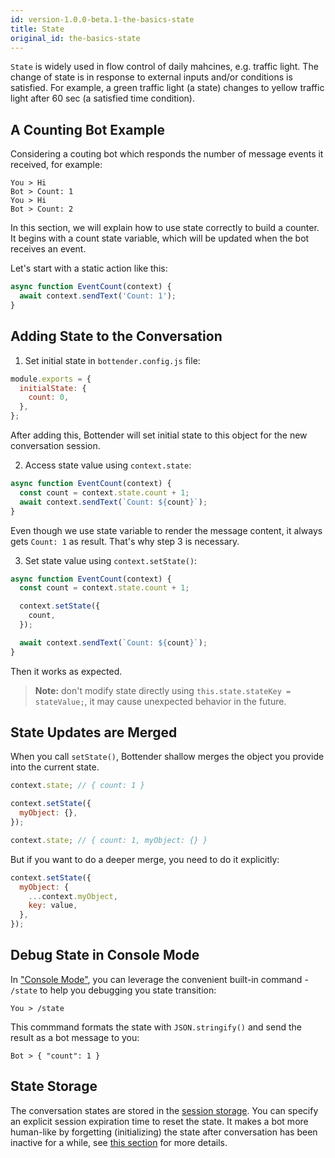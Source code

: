 ```yaml
---
id: version-1.0.0-beta.1-the-basics-state
title: State
original_id: the-basics-state
---
```


`State` is widely used in flow control of daily mahcines, e.g. traffic light. The change of state is in response to external inputs and/or conditions is satisfied. For example, a green traffic light (a state) changes to yellow traffic light after 60 sec (a satisfied time condition).

## A Counting Bot Example

Considering a couting bot which responds the number of message events it received, for example:

```
You > Hi
Bot > Count: 1
You > Hi
Bot > Count: 2
```

In this section, we will explain how to use state correctly to build a counter. It begins with a count state variable, which will be updated when the bot receives an event.

Let's start with a static action like this:

```js
async function EventCount(context) {
  await context.sendText('Count: 1');
}
```

## Adding State to the Conversation

1. Set initial state in `bottender.config.js` file:

```js
module.exports = {
  initialState: {
    count: 0,
  },
};
```

After adding this, Bottender will set initial state to this object for the new conversation session.

2. Access state value using `context.state`:

```js
async function EventCount(context) {
  const count = context.state.count + 1;
  await context.sendText(`Count: ${count}`);
}
```

Even though we use state variable to render the message content, it always gets `Count: 1` as result. That's why step 3 is necessary.

3. Set state value using `context.setState()`:

```js
async function EventCount(context) {
  const count = context.state.count + 1;

  context.setState({
    count,
  });

  await context.sendText(`Count: ${count}`);
}
```

Then it works as expected.

> **Note:** don't modify state directly using `this.state.stateKey = stateValue;`, it may cause unexpected behavior in the future.

## State Updates are Merged

When you call `setState()`, Bottender shallow merges the object you provide into the current state.

```js
context.state; // { count: 1 }

context.setState({
  myObject: {},
});

context.state; // { count: 1, myObject: {} }
```

But if you want to do a deeper merge, you need to do it explicitly:

```js
context.setState({
  myObject: {
    ...context.myObject,
    key: value,
  },
});
```

## Debug State in Console Mode

In ["Console Mode"](the-basics-console-mode.md), you can leverage the convenient built-in command - `/state` to help you debugging you state transition:

```
You > /state
```

This commmand formats the state with `JSON.stringify()` and send the result as a bot message to you:

```
Bot > { "count": 1 }
```

## State Storage

The conversation states are stored in the [session storage](the-basics-session.md). You can specify an explicit session expiration time to reset the state. It makes a bot more human-like by forgetting (initializing) the state after conversation has been inactive for a while, see [this section](the-basics-session.md#setting-the-session-expiration-time) for more details.
